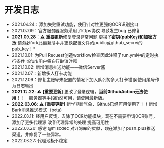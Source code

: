 # 开发日志

- 2021.04.24：添加失败重试功能，使用针对性更强的OCR识别接口
- 2021.07.09：官方服务器服务采用了https协议 导致发生bug 已修复
- **2021.09.28**：:warning: **重要更新**修复登录异常问题 更换了**密钥(pubKey)和加密方法** 请务必fork此最新版本并更换配置文件的public或github_secret的pub_key！*
- 2021.10.01: 为Pull Request创造workflow检查因此注释了run.yml中的定时执行条件 新fork用户需自行取消注释
- 2021.10.02: 新增消息推送功能——微信Server酱
- 2021.12.07：新增多人打卡功能
- 2021.12.09：修复主账号未配置的情况下加入队列的多人打卡错误 使用尾号作为日志输出
- **2021.12.22**: :warning: **[重要更新]** 更改了登录逻辑，**当前GithubAction无法使用**！！！服务器等手段仍然可用，请使用最新版。
- **2022.03.06**: :warning: **[重要更新]** 新学期新气象，Github已经可用使用了！！新增Bark消息推送模式（beta) 
- 2022.03.11: 经用户反馈，去除了OCR功能模块，现在不需要申请OCR账号，添加了更多代理源 改善代理异常的处理 提高可用性
- 2022.03.26: 感谢 @miscdec 对开源库的贡献，现在添加了push_plus推送渠道，并修复了一些异常。
- 2022.03.27: 代理池极不稳定

